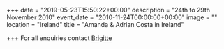 +++
date = "2019-05-23T15:50:22+00:00"
description = "24th to 29th November 2010"
event_date = "2010-11-24T00:00:00+00:00"
image = ""
location = "Ireland"
title = "Amanda & Adrian Costa in Ireland"

+++
For all enquiries contact [Brigitte](mailto:brigitte@paris-tango.co.uk)